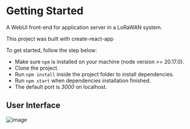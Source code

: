 # Getting Started

A WebUI front-end for application server in a LoRaWAN system.

This project was built with create-react-app

To get started, follow the step below:

- Make sure `npm` is installed on your machine (node version >= 20.17.0).
- Clone the project.
- Run `npm install` inside the project folder to install dependencies.
- Run `npm start` when dependencies installation finished.
- The default port is _3000_ on localhost.

## User Interface
![image](https://github.com/user-attachments/assets/3b04c7db-87cd-43f6-987a-d7b257a9bcaa)

